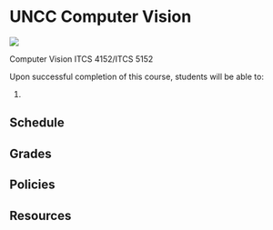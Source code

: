 # UNCC Computer Vision

![](graphics/roberts_world_3b.gif)

Computer Vision ITCS 4152/ITCS 5152 

Upon successful completion of this course, students will be able to:

1. 

## Schedule

## Grades

## Policies

## Resources